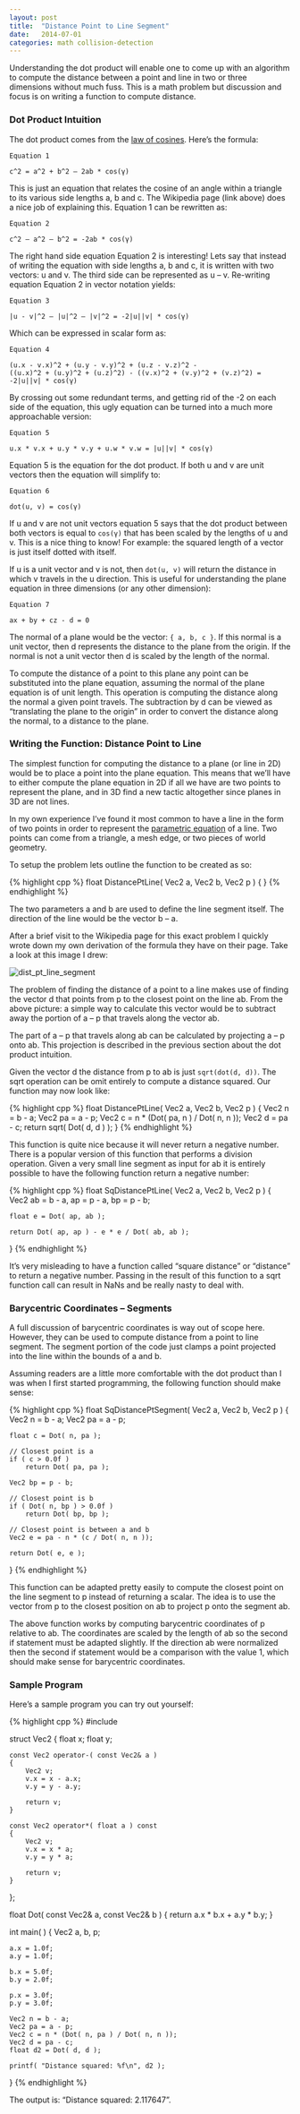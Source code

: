 ```yaml
---
layout: post
title:  "Distance Point to Line Segment"
date:   2014-07-01
categories: math collision-detection
---
```

Understanding the dot product will enable one to come up with an algorithm to compute the distance between a point and line in two or three dimensions without much fuss. This is a math problem but discussion and focus is on writing a function to compute distance.

### Dot Product Intuition

The dot product comes from the [law of cosines](http://en.wikipedia.org/wiki/Law_of_cosines). Here’s the formula:

```
Equation 1

c^2 = a^2 + b^2 – 2ab * cos(γ)
```

This is just an equation that relates the cosine of an angle within a triangle to its various side lengths a, b and c. The Wikipedia page (link above) does a nice job of explaining this. Equation 1 can be rewritten as:

```
Equation 2

c^2 – a^2 – b^2 = -2ab * cos(γ)
```

The right hand side equation Equation 2 is interesting! Lets say that instead of writing the equation with side lengths a, b and c, it is written with two vectors: u and v. The third side can be represented as u – v. Re-writing equation Equation 2 in vector notation yields:

```
Equation 3

|u - v|^2 – |u|^2 – |v|^2 = -2|u||v| * cos(γ)
```

Which can be expressed in scalar form as:

```
Equation 4

(u.x - v.x)^2 + (u.y - v.y)^2 + (u.z - v.z)^2 -
((u.x)^2 + (u.y)^2 + (u.z)^2) - ((v.x)^2 + (v.y)^2 + (v.z)^2) =
-2|u||v| * cos(γ)
```

By crossing out some redundant terms, and getting rid of the -2 on each side of the equation, this ugly equation can be turned into a much more approachable version:

```
Equation 5

u.x * v.x + u.y * v.y + u.w * v.w = |u||v| * cos(γ)
```

Equation 5 is the equation for the dot product. If both u and v are unit vectors then the equation will simplify to:

```
Equation 6

dot(u, v) = cos(γ)
```

If u and v are not unit vectors equation 5 says that the dot product between both vectors is equal to `cos(γ)` that has been scaled by the lengths of u and v. This is a nice thing to know! For example: the squared length of a vector is just itself dotted with itself.

If u is a unit vector and v is not, then `dot(u, v)` will return the distance in which v travels in the u direction. This is useful for understanding the plane equation in three dimensions (or any other dimension):

```
Equation 7

ax + by + cz - d = 0
```

The normal of a plane would be the vector: `{ a, b, c }`. If this normal is a unit vector, then d represents the distance to the plane from the origin. If the normal is not a unit vector then d is scaled by the length of the normal.

To compute the distance of a point to this plane any point can be substituted into the plane equation, assuming the normal of the plane equation is of unit length. This operation is computing the distance along the normal a given point travels. The subtraction by d can be viewed as “translating the plane to the origin” in order to convert the distance along the normal, to a distance to the plane.

### Writing the Function: Distance Point to Line

The simplest function for computing the distance to a plane (or line in 2D) would be to place a point into the plane equation. This means that we’ll have to either compute the plane equation in 2D if all we have are two points to represent the plane, and in 3D find a new tactic altogether since planes in 3D are not lines.

In my own experience I’ve found it most common to have a line in the form of two points in order to represent the [parametric equation](https://web.archive.org/web/20200405212731/https://en.wikipedia.org/wiki/Linear_equation#Parametric_form) of a line. Two points can come from a triangle, a mesh edge, or two pieces of world geometry.

To setup the problem lets outline the function to be created as so:

{% highlight cpp %}
float DistancePtLine( Vec2 a, Vec2 b, Vec2 p )
{
}
{% endhighlight %}

The two parameters a and b are used to define the line segment itself. The direction of the line would be the vector b – a.

After a brief visit to the Wikipedia page for this exact problem I quickly wrote down my own derivation of the formula they have on their page. Take a look at this image I drew:

![dist_pt_line_segment](/assets/dist_pt_line_segment.gif)

The problem of finding the distance of a point to a line makes use of finding the vector d that points from p to the closest point on the line ab. From the above picture: a simple way to calculate this vector would be to subtract away the portion of a – p that travels along the vector ab.

The part of a – p that travels along ab can be calculated by projecting a – p onto ab. This projection is described in the previous section about the dot product intuition.

Given the vector d the distance from p to ab is just `sqrt(dot(d, d))`. The sqrt operation can be omit entirely to compute a distance squared. Our function may now look like:

{% highlight cpp %}
float DistancePtLine( Vec2 a, Vec2 b, Vec2 p )
{
	Vec2 n = b - a;
	Vec2 pa = a - p;
	Vec2 c = n * (Dot( pa, n ) / Dot( n, n ));
	Vec2 d = pa - c;
	return sqrt( Dot( d, d ) );
}
{% endhighlight %}

This function is quite nice because it will never return a negative number. There is a popular version of this function that performs a division operation. Given a very small line segment as input for ab it is entirely possible to have the following function return a negative number:

{% highlight cpp %}
float SqDistancePtLine( Vec2 a, Vec2 b, Vec2 p )
{
	Vec2 ab = b - a, ap = p - a, bp = p - b;

	float e = Dot( ap, ab );

	return Dot( ap, ap ) - e * e / Dot( ab, ab );
}
{% endhighlight %}

It’s very misleading to have a function called “square distance” or “distance” to return a negative number. Passing in the result of this function to a sqrt function call can result in NaNs and be really nasty to deal with.

### Barycentric Coordinates – Segments

A full discussion of barycentric coordinates is way out of scope here. However, they can be used to compute distance from a point to line segment. The segment portion of the code just clamps a point projected into the line within the bounds of a and b.

Assuming readers are a little more comfortable with the dot product than I was when I first started programming, the following function should make sense:

{% highlight cpp %}
float SqDistancePtSegment( Vec2 a, Vec2 b, Vec2 p )
{
	Vec2 n = b - a;
	Vec2 pa = a - p;

	float c = Dot( n, pa );

	// Closest point is a
	if ( c > 0.0f )
		return Dot( pa, pa );

	Vec2 bp = p - b;

	// Closest point is b
	if ( Dot( n, bp ) > 0.0f )
		return Dot( bp, bp );

	// Closest point is between a and b
	Vec2 e = pa - n * (c / Dot( n, n ));

	return Dot( e, e );
}
{% endhighlight %}

This function can be adapted pretty easily to compute the closest point on the line segment to p instead of returning a scalar. The idea is to use the vector from p to the closest position on ab to project p onto the segment ab.

The above function works by computing barycentric coordinates of p relative to ab. The coordinates are scaled by the length of ab so the second if statement must be adapted slightly. If the direction ab were normalized then the second if statement would be a comparison with the value 1, which should make sense for barycentric coordinates.

### Sample Program

Here’s a sample program you can try out yourself:

{% highlight cpp %}
#include <cstdio>

struct Vec2
{
	float x;
	float y;

	const Vec2 operator-( const Vec2& a )
	{
		Vec2 v;
		v.x = x - a.x;
		v.y = y - a.y;

		return v;
	}

	const Vec2 operator*( float a ) const
	{
		Vec2 v;
		v.x = x * a;
		v.y = y * a;

		return v;
	}
};

float Dot( const Vec2& a, const Vec2& b )
{
	return a.x * b.x + a.y * b.y;
}

int main( )
{
	Vec2 a, b, p;

	a.x = 1.0f;
	a.y = 1.0f;

	b.x = 5.0f;
	b.y = 2.0f;

	p.x = 3.0f;
	p.y = 3.0f;

	Vec2 n = b - a;
	Vec2 pa = a - p;
	Vec2 c = n * (Dot( n, pa ) / Dot( n, n ));
	Vec2 d = pa - c;
	float d2 = Dot( d, d );

	printf( "Distance squared: %f\n", d2 );
}
{% endhighlight %}
    
The output is: “Distance squared: 2.117647”.

